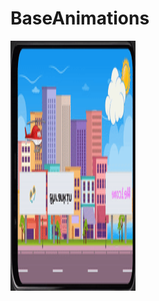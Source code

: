 # BaseAnimations

<img src="https://github.com/aleksandr-hrankin/pictures/blob/main/base_animation.gif" width="200" height="400"/>
